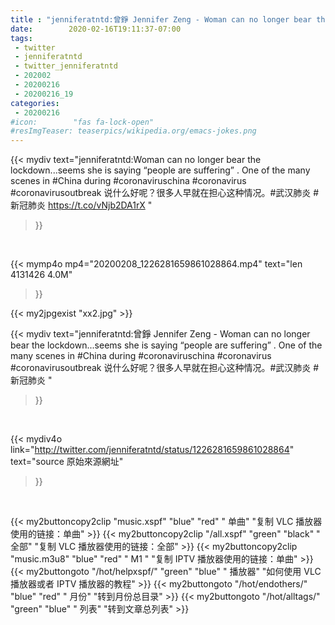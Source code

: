```yaml
---
title : "jenniferatntd:曾錚 Jennifer Zeng - Woman can no longer bear the lockdown...seems she is saying “people are suffering” . One of the many scenes in #China during #coronaviruschina #coronavirus #coronavirusoutbreak 说什么好呢？很多人早就在担心这种情况。#武汉肺炎 #新冠肺炎 "
date:        2020-02-16T19:11:37-07:00
tags:
 - twitter
 - jenniferatntd
 - twitter_jenniferatntd
 - 202002
 - 20200216
 - 20200216_19
categories:
 - 20200216
#icon:        "fas fa-lock-open"
#resImgTeaser: teaserpics/wikipedia.org/emacs-jokes.png
---
```


{{< mydiv text="jenniferatntd:Woman can no longer bear the lockdown...seems she is saying “people are suffering” . One of the many scenes in #China during #coronaviruschina #coronavirus #coronavirusoutbreak 说什么好呢？很多人早就在担心这种情况。#武汉肺炎 #新冠肺炎 https://t.co/vNjb2DA1rX "
>}}
<br>


{{< mymp4o mp4="20200208_1226281659861028864.mp4"
text="len 4131426    4.0M"
>}}

{{< my2jpgexist "xx2.jpg" >}}<br>



{{< mydiv text="jenniferatntd:曾錚 Jennifer Zeng - Woman can no longer bear the lockdown...seems she is saying “people are suffering” . One of the many scenes in #China during #coronaviruschina #coronavirus #coronavirusoutbreak 说什么好呢？很多人早就在担心这种情况。#武汉肺炎 #新冠肺炎 "
>}}
<br>

{{< mydiv4o link="http://twitter.com/jenniferatntd/status/1226281659861028864"
text="source 原始來源網址"
>}}


<br>



{{< my2buttoncopy2clip "music.xspf"        "blue"   "red"    " 单曲"  "复制 VLC 播放器使用的链接：单曲" >}} {{< my2buttoncopy2clip "/all.xspf"         "green"  "black"  " 全部"  "复制 VLC 播放器使用的链接：全部" >}} {{< my2buttoncopy2clip "music.m3u8"        "blue"   "red"    " M1 "    "复制 IPTV 播放器使用的链接：单曲" >}} {{< my2buttongoto      "/hot/helpxspf/"    "green"  "blue"   " 播放器" "如何使用 VLC 播放器或者 IPTV 播放器的教程" >}} {{< my2buttongoto      "/hot/endothers/"   "blue"   "red"    " 月份"   "转到月份总目录" >}} {{< my2buttongoto      "/hot/alltags/"     "green"  "blue"   " 列表"   "转到文章总列表" >}} 
